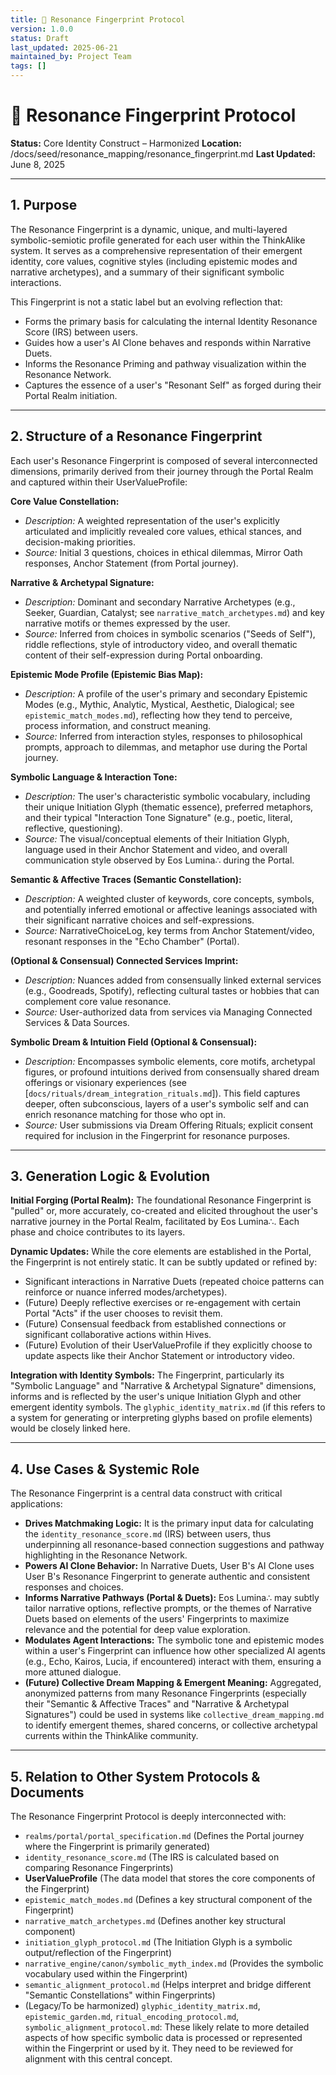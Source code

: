 ```yaml
---
title: 🎼 Resonance Fingerprint Protocol
version: 1.0.0
status: Draft
last_updated: 2025-06-21
maintained_by: Project Team
tags: []
---
```


# 🎼 Resonance Fingerprint Protocol

**Status:** Core Identity Construct – Harmonized
**Location:** /docs/seed/resonance_mapping/resonance_fingerprint.md
**Last Updated:** June 8, 2025

---

## 1. Purpose

The Resonance Fingerprint is a dynamic, unique, and multi-layered symbolic-semiotic profile generated for each user within the ThinkAlike system. It serves as a comprehensive representation of their emergent identity, core values, cognitive styles (including epistemic modes and narrative archetypes), and a summary of their significant symbolic interactions.

This Fingerprint is not a static label but an evolving reflection that:

- Forms the primary basis for calculating the internal Identity Resonance Score (IRS) between users.
- Guides how a user's AI Clone behaves and responds within Narrative Duets.
- Informs the Resonance Priming and pathway visualization within the Resonance Network.
- Captures the essence of a user's "Resonant Self" as forged during their Portal Realm initiation.

---

## 2. Structure of a Resonance Fingerprint

Each user's Resonance Fingerprint is composed of several interconnected dimensions, primarily derived from their journey through the Portal Realm and captured within their UserValueProfile:

**Core Value Constellation:**
- *Description:* A weighted representation of the user's explicitly articulated and implicitly revealed core values, ethical stances, and decision-making priorities.
- *Source:* Initial 3 questions, choices in ethical dilemmas, Mirror Oath responses, Anchor Statement (from Portal journey).

**Narrative & Archetypal Signature:**
- *Description:* Dominant and secondary Narrative Archetypes (e.g., Seeker, Guardian, Catalyst; see `narrative_match_archetypes.md`) and key narrative motifs or themes expressed by the user.
- *Source:* Inferred from choices in symbolic scenarios ("Seeds of Self"), riddle reflections, style of introductory video, and overall thematic content of their self-expression during Portal onboarding.

**Epistemic Mode Profile (Epistemic Bias Map):**
- *Description:* A profile of the user's primary and secondary Epistemic Modes (e.g., Mythic, Analytic, Mystical, Aesthetic, Dialogical; see `epistemic_match_modes.md`), reflecting how they tend to perceive, process information, and construct meaning.
- *Source:* Inferred from interaction styles, responses to philosophical prompts, approach to dilemmas, and metaphor use during the Portal journey.

**Symbolic Language & Interaction Tone:**
- *Description:* The user's characteristic symbolic vocabulary, including their unique Initiation Glyph (thematic essence), preferred metaphors, and their typical "Interaction Tone Signature" (e.g., poetic, literal, reflective, questioning).
- *Source:* The visual/conceptual elements of their Initiation Glyph, language used in their Anchor Statement and video, and overall communication style observed by Eos Lumina∴ during the Portal.

**Semantic & Affective Traces (Semantic Constellation):**
- *Description:* A weighted cluster of keywords, core concepts, symbols, and potentially inferred emotional or affective leanings associated with their significant narrative choices and self-expressions.
- *Source:* NarrativeChoiceLog, key terms from Anchor Statement/video, resonant responses in the "Echo Chamber" (Portal).

**(Optional & Consensual) Connected Services Imprint:**
- *Description:* Nuances added from consensually linked external services (e.g., Goodreads, Spotify), reflecting cultural tastes or hobbies that can complement core value resonance.
- *Source:* User-authorized data from services via Managing Connected Services & Data Sources.

**Symbolic Dream & Intuition Field (Optional & Consensual):**
- *Description:* Encompasses symbolic elements, core motifs, archetypal figures, or profound intuitions derived from consensually shared dream offerings or visionary experiences (see [`docs/rituals/dream_integration_rituals.md`]). This field captures deeper, often subconscious, layers of a user's symbolic self and can enrich resonance matching for those who opt in.
- *Source:* User submissions via Dream Offering Rituals; explicit consent required for inclusion in the Fingerprint for resonance purposes.

---

## 3. Generation Logic & Evolution

**Initial Forging (Portal Realm):** The foundational Resonance Fingerprint is "pulled" or, more accurately, co-created and elicited throughout the user's narrative journey in the Portal Realm, facilitated by Eos Lumina∴. Each phase and choice contributes to its layers.

**Dynamic Updates:** While the core elements are established in the Portal, the Fingerprint is not entirely static. It can be subtly updated or refined by:
- Significant interactions in Narrative Duets (repeated choice patterns can reinforce or nuance inferred modes/archetypes).
- (Future) Deeply reflective exercises or re-engagement with certain Portal "Acts" if the user chooses to revisit them.
- (Future) Consensual feedback from established connections or significant collaborative actions within Hives.
- (Future) Evolution of their UserValueProfile if they explicitly choose to update aspects like their Anchor Statement or introductory video.

**Integration with Identity Symbols:** The Fingerprint, particularly its "Symbolic Language" and "Narrative & Archetypal Signature" dimensions, informs and is reflected by the user's unique Initiation Glyph and other emergent identity symbols. The `glyphic_identity_matrix.md` (if this refers to a system for generating or interpreting glyphs based on profile elements) would be closely linked here.

---

## 4. Use Cases & Systemic Role

The Resonance Fingerprint is a central data construct with critical applications:

- **Drives Matchmaking Logic:** It is the primary input data for calculating the `identity_resonance_score.md` (IRS) between users, thus underpinning all resonance-based connection suggestions and pathway highlighting in the Resonance Network.
- **Powers AI Clone Behavior:** In Narrative Duets, User B's AI Clone uses User B's Resonance Fingerprint to generate authentic and consistent responses and choices.
- **Informs Narrative Pathways (Portal & Duets):** Eos Lumina∴ may subtly tailor narrative options, reflective prompts, or the themes of Narrative Duets based on elements of the users' Fingerprints to maximize relevance and the potential for deep value exploration.
- **Modulates Agent Interactions:** The symbolic tone and epistemic modes within a user's Fingerprint can influence how other specialized AI agents (e.g., Echo, Kairos, Lucia, if encountered) interact with them, ensuring a more attuned dialogue.
- **(Future) Collective Dream Mapping & Emergent Meaning:** Aggregated, anonymized patterns from many Resonance Fingerprints (especially their "Semantic & Affective Traces" and "Narrative & Archetypal Signatures") could be used in systems like `collective_dream_mapping.md` to identify emergent themes, shared concerns, or collective archetypal currents within the ThinkAlike community.

---

## 5. Relation to Other System Protocols & Documents

The Resonance Fingerprint Protocol is deeply interconnected with:

- `realms/portal/portal_specification.md` (Defines the Portal journey where the Fingerprint is primarily generated)
- `identity_resonance_score.md` (The IRS is calculated based on comparing Resonance Fingerprints)
- **UserValueProfile** (The data model that stores the core components of the Fingerprint)
- `epistemic_match_modes.md` (Defines a key structural component of the Fingerprint)
- `narrative_match_archetypes.md` (Defines another key structural component)
- `initiation_glyph_protocol.md` (The Initiation Glyph is a symbolic output/reflection of the Fingerprint)
- `narrative_engine/canon/symbolic_myth_index.md` (Provides the symbolic vocabulary used within the Fingerprint)
- `semantic_alignment_protocol.md` (Helps interpret and bridge different "Semantic Constellations" within Fingerprints)
- (Legacy/To be harmonized) `glyphic_identity_matrix.md`, `epistemic_garden.md`, `ritual_encoding_protocol.md`, `symbolic_alignment_protocol.md`: These likely relate to more detailed aspects of how specific symbolic data is processed or represented within the Fingerprint or used by it. They need to be reviewed for alignment with this central concept.
